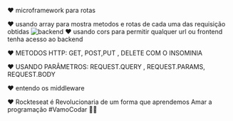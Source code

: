 ❤  microframework para rotas 

❤  usando array para mostra metodos e rotas de cada uma das requisição obtidas 
![backend](https://user-images.githubusercontent.com/38596921/91331360-0e117f00-e7a1-11ea-971f-0985478d7057.png)
❤  usando cors para permitir qualquer url ou frontend tenha acesso ao  backend 




❤  METODOS HTTP: GET, POST,PUT ,  DELETE COM O INSOMINIA

❤  USANDO PARÂMETROS: REQUEST.QUERY , REQUEST.PARAMS, REQUEST.BODY

❤  entendo os  middleware 
            
❤  Rockteseat é Revolucionaria de um forma que aprendemos Amar a programação #VamoCodar 
🐱‍👤

